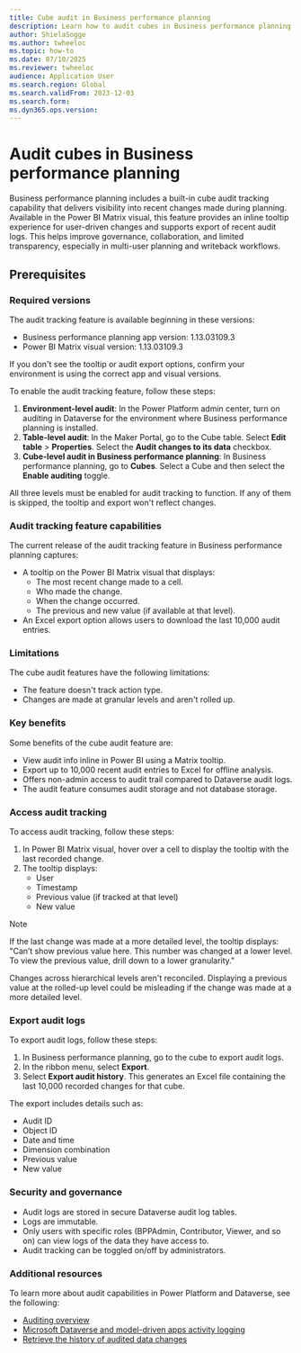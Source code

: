 ```yaml
---
title: Cube audit in Business performance planning 
description: Learn how to audit cubes in Business performance planning.
author: ShielaSogge
ms.author: twheeloc
ms.topic: how-to
ms.date: 07/10/2025
ms.reviewer: twheeloc
audience: Application User
ms.search.region: Global
ms.search.validFrom: 2023-12-03
ms.search.form: 
ms.dyn365.ops.version: 
---
```


# Audit cubes in Business performance planning 

Business performance planning includes a built-in cube audit tracking capability that delivers visibility into recent changes made during planning. Available in the Power BI Matrix visual, this feature provides an inline tooltip experience for user-driven changes and supports export of recent audit logs. This helps improve governance, collaboration, and limited transparency, especially in multi-user planning and writeback workflows.

## Prerequisites

### Required versions
The audit tracking feature is available beginning in these versions:
- Business performance planning app version: 1.13.03109.3
- Power BI Matrix visual version: 1.13.03109.3

If you don't see the tooltip or audit export options, confirm your environment is using the correct app and visual versions.

To enable the audit tracking feature, follow these steps:
1. **Environment-level audit**: In the Power Platform admin center, turn on auditing in Dataverse for the environment where Business performance planning is installed. 
2. **Table-level audit**: In the Maker Portal, go to the Cube table. Select **Edit table** > **Properties**. Select the **Audit changes to its data** checkbox.
3. **Cube-level audit in Business performance planning**: In Business performance planning, go to **Cubes**. Select a Cube and then select the **Enable auditing** toggle.

All three levels must be enabled for audit tracking to function. If any of them is skipped, the tooltip and export won't reflect changes.

### Audit tracking feature capabilities 
The current release of the audit tracking feature in Business performance planning captures:
- A tooltip on the Power BI Matrix visual that displays:
  - The most recent change made to a cell.
  - Who made the change.
  - When the change occurred.
  - The previous and new value (if available at that level).
- An Excel export option allows users to download the last 10,000 audit entries.

### Limitations
The cube audit features have the following limitations:
- The feature doesn't track action type. 
- Changes are made at granular levels and aren't rolled up. 

### Key benefits 
Some benefits of the cube audit feature are:
- View audit info inline in Power BI using a Matrix tooltip.
- Export up to 10,000 recent audit entries to Excel for offline analysis.
- Offers non-admin access to audit trail compared to Dataverse audit logs.
- The audit feature consumes audit storage and not database storage.

### Access audit tracking
To access audit tracking, follow these steps:
1. In Power BI Matrix visual, hover over a cell to display the tooltip with the last recorded change.
2. The tooltip displays: 
   - User
   - Timestamp
   - Previous value (if tracked at that level)
   - New value

> [!Note]
> If the last change was made at a more detailed level, the tooltip displays: "Can’t show previous value here. This number was changed at a lower level. To view the previous value, drill down to a lower granularity."
>
> Changes across hierarchical levels aren't reconciled. Displaying a previous value at the rolled-up level could be misleading if the change was made at a more detailed level.

### Export audit logs
To export audit logs, follow these steps:
1. In Business performance planning, go to the cube to export audit logs.
2. In the ribbon menu, select **Export**.
3. Select **Export audit history**. This generates an Excel file containing the last 10,000 recorded changes for that cube.

The export includes details such as:
- Audit ID
- Object ID
- Date and time
- Dimension combination
- Previous value
- New value


### Security and governance
- Audit logs are stored in secure Dataverse audit log tables.
- Logs are immutable.
- Only users with specific roles (BPPAdmin, Contributor, Viewer, and so on) can view logs of the data they have access to.
- Audit tracking can be toggled on/off by administrators.



### Additional resources
To learn more about audit capabilities in Power Platform and Dataverse, see the following:
- [Auditing overview](/power-apps/developer/data-platform/auditing/overview)
- [Microsoft Dataverse and model-driven apps activity logging](/power-platform/admin/enable-use-comprehensive-auditing?tabs=new)
- [Retrieve the history of audited data changes](/power-apps/developer/data-platform/auditing/retrieve-audit-data?tabs=webapi)
